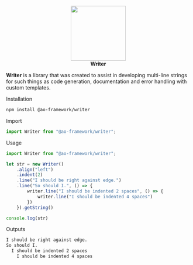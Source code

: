 <p align="center">
<img width="150" src="https://ao-framework.github.io/website/ao.logo.svg"><br>
<b>Writer</b>
</p>

**Writer** is a library that was created to assist in developing multi-line strings for such things as code generation, documentation and error handling with custom templates.

Installation
```bash
npm install @ao-framework/writer
```

Import
```ts
import Writer from "@ao-framework/writer";
```
Usage
```ts
import Writer from "@ao-framework/writer";

let str = new Writer()
    .align("left")
    .indent(2)
    .line("I should be right against edge.")
    .line("So should I.", () => {
        writer.line("I should be indented 2 spaces", () => {
            writer.line("I should be indented 4 spaces")
        })
    }).getString()

console.log(str)
```

Outputs
```txt
I should be right against edge.
So should I.
  I should be indented 2 spaces
    I should be indented 4 spaces
```
